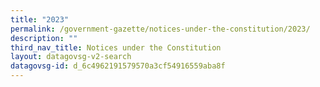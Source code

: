 ```yaml
---
title: "2023"
permalink: /government-gazette/notices-under-the-constitution/2023/
description: ""
third_nav_title: Notices under the Constitution
layout: datagovsg-v2-search
datagovsg-id: d_6c4962191579570a3cf54916559aba8f
---
```

